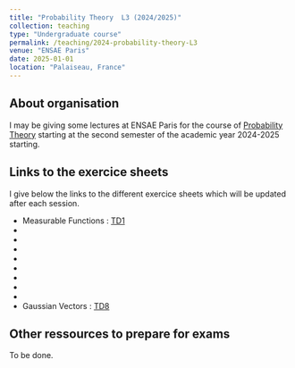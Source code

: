 ```yaml
---
title: "Probability Theory  L3 (2024/2025)"
collection: teaching
type: "Undergraduate course"
permalink: /teaching/2024-probability-theory-L3
venue: "ENSAE Paris"
date: 2025-01-01
location: "Palaiseau, France"
---
```




## About organisation

I may be giving some lectures at ENSAE Paris for the course of [Probability Theory](https://www.ensae.fr/courses/113) starting at the second semester of the academic year 2024-2025 starting.  

## Links to the exercice sheets

I give below the links to the different exercice sheets which will be updated after each session. 
- Measurable Functions : [TD1](Test) 
- 
- 
- 
- 
- 
- 
- 
- 
- Gaussian Vectors : [TD8](Test)






## Other ressources to prepare for exams

To be done.


